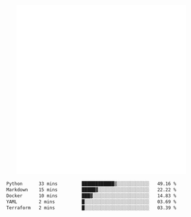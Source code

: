 <div align="center">
    <a href="https://konst.fish">
        <img src="https://raw.githubusercontent.com/konstfish/konstfish/master/fish.svg" alt="Logo" width="450"/>
    </a>
</div>

<!--START_SECTION:waka-->
```text
Python      33 mins         ████████████▒░░░░░░░░░░░░   49.16 % 
Markdown    15 mins         █████▓░░░░░░░░░░░░░░░░░░░   22.22 % 
Docker      10 mins         ███▓░░░░░░░░░░░░░░░░░░░░░   14.83 % 
YAML        2 mins          █░░░░░░░░░░░░░░░░░░░░░░░░   03.69 % 
Terraform   2 mins          █░░░░░░░░░░░░░░░░░░░░░░░░   03.39 % 
```
<!--END_SECTION:waka-->
